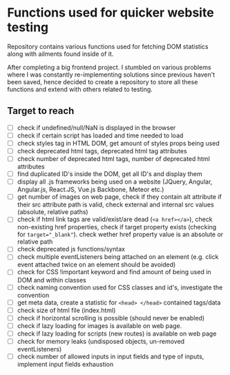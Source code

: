 # Functions used for quicker website testing

Repository contains various functions used for fetching DOM statistics along with ailments found inside of it.

After completing a big frontend project. I stumbled on various problems where I was constantly
re-implementing solutions since previous haven't been saved, hence decided to create a repository
to store all these functions and extend with others related to testing.

## Target to reach

- [ ] check if undefined/null/NaN is displayed in the browser
- [ ] check if certain script has loaded and time needed to load
- [ ] check styles tag in HTML DOM, get amount of styles props being used
- [ ] check deprecated html tags, deprecated html tag attributes
- [ ] check number of deprecated html tags, number of deprecated html attributes
- [ ] find duplicated ID's inside the DOM, get all ID's and display them
- [ ] display all .js frameworks being used on a website (JQuery, Angular, Angular.js, React.JS, Vue.js Backbone, Meteor etc.)
- [ ] get number of images on web page, check if they contain alt attribute if their src attribute path is valid, check external and internal src values (absolute, relative paths)
- [ ] check if html link tags are valid/exist/are dead (`<a href></a>`), check non-existing href properties, check if target property exists (checking for `target="_blank"`). check wether href property value is an absolute or relative path
- [ ] check deprecated js functions/syntax
- [ ] check multiple eventListeners being attached on an element (e.g. click event attached twice on an element should be avoided)
- [ ] check for CSS !important keyword and find amount of being used in DOM and within classes
- [ ] check naming convention used for CSS classes and id's, investigate the convention
- [ ] get meta data, create a statistic for `<head> </head>` contained tags/data
- [ ] check size of html file (index.html)
- [ ] check if horizontal scrolling is possible (should never be enabled)
- [ ] check if lazy loading for images is available on web page.
- [ ] check if lazy loading for scripts (new routes) is available on web page
- [ ] check for memory leaks (undisposed objects, un-removed eventListeners)
- [ ] check number of allowed inputs in input fields and type of inputs, implement
input fields exhaustion
